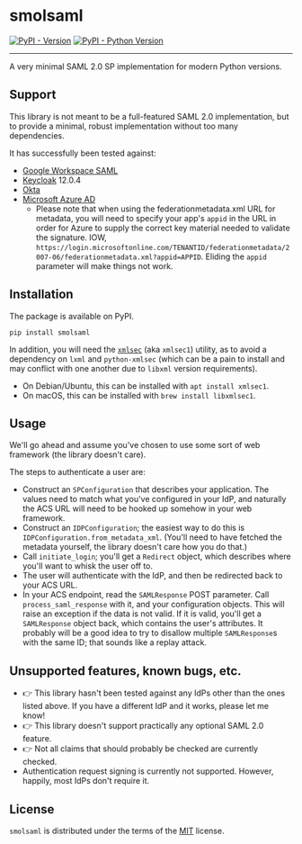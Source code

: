 # smolsaml

[![PyPI - Version](https://img.shields.io/pypi/v/smolsaml.svg)](https://pypi.org/project/smolsaml)
[![PyPI - Python Version](https://img.shields.io/pypi/pyversions/smolsaml.svg)](https://pypi.org/project/smolsaml)

---

A very minimal SAML 2.0 SP implementation for modern Python versions.

## Support

This library is not meant to be a full-featured SAML 2.0 implementation, but to provide a minimal,
robust implementation without too many dependencies.

It has successfully been tested against:

- [Google Workspace SAML](https://support.google.com/a/answer/6087519?hl=en)
- [Keycloak](https://www.keycloak.org/) 12.0.4
- [Okta](https://www.okta.com/)
- [Microsoft Azure AD](https://learn.microsoft.com/en-us/azure/active-directory/fundamentals/auth-saml)
  - Please note that when using the federationmetadata.xml URL for metadata,
    you will need to specify your app's `appid` in the URL in order for Azure
    to supply the correct key material needed to validate the signature.
    IOW, `https://login.microsoftonline.com/TENANTID/federationmetadata/2007-06/federationmetadata.xml?appid=APPID`.
    Eliding the `appid` parameter will make things not work.

## Installation

The package is available on PyPI.

```console
pip install smolsaml
```

In addition, you will need the [`xmlsec`](https://www.aleksey.com/xmlsec/xmlsec-man.html) (aka `xmlsec1`) utility,
as to avoid a dependency on `lxml` and `python-xmlsec` (which can be a pain to install and may conflict with
one another due to `libxml` version requirements).

- On Debian/Ubuntu, this can be installed with `apt install xmlsec1`.
- On macOS, this can be installed with `brew install libxmlsec1`.

## Usage

We'll go ahead and assume you've chosen to use some sort of web framework (the library doesn't care).

The steps to authenticate a user are:

- Construct an `SPConfiguration` that describes your application. The values need to match what you've
  configured in your IdP, and naturally the ACS URL will need to be hooked up somehow in your web framework.
- Construct an `IDPConfiguration`; the easiest way to do this is `IDPConfiguration.from_metadata_xml`.
  (You'll need to have fetched the metadata yourself, the library doesn't care how you do that.)
- Call `initiate_login`; you'll get a `Redirect` object, which describes where you'll want to whisk
  the user off to.
- The user will authenticate with the IdP, and then be redirected back to your ACS URL.
- In your ACS endpoint, read the `SAMLResponse` POST parameter.
  Call `process_saml_response` with it, and your configuration objects. This will raise an exception if the
  data is not valid. If it is valid, you'll get a `SAMLResponse` object back, which contains the user's
  attributes. It probably will be a good idea to try to disallow multiple `SAMLResponse`s with the same ID;
  that sounds like a replay attack.

## Unsupported features, known bugs, etc.

- :point_right: This library hasn't been tested against any IdPs other than the ones listed above.
  If you have a different IdP and it works, please let me know!
- :point_right: This library doesn't support practically any optional SAML 2.0 feature.
- :point_right: Not all claims that should probably be checked are currently checked.
- Authentication request signing is currently not supported. However, happily, most IdPs don't require it.

## License

`smolsaml` is distributed under the terms of the [MIT](https://spdx.org/licenses/MIT.html) license.
